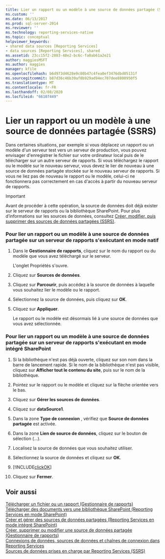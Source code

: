 ```yaml
---
title: Lier un rapport ou un modèle à une source de données partagée (SSRS) | Microsoft Docs
ms.custom: ''
ms.date: 06/13/2017
ms.prod: sql-server-2014
ms.reviewer: ''
ms.technology: reporting-services-native
ms.topic: conceptual
helpviewer_keywords:
- shared data sources [Reporting Services]
- data sources [Reporting Services], shared
ms.assetid: 23cc15f2-2883-48e2-bc6c-fa0ab61a2e21
author: maggiesMSFT
ms.author: maggies
manager: kfile
ms.openlocfilehash: b6d973d4628e9c80b47c4fea0ef3476dbd05131f
ms.sourcegitcommit: b87d36c46b39af8b929ad94ec707dee8800950f5
ms.translationtype: MT
ms.contentlocale: fr-FR
ms.lasthandoff: 02/08/2020
ms.locfileid: "66107449"
---
```

# <a name="bind-a-report-or-model-to-a-shared-data-source-ssrs"></a>Lier un rapport ou un modèle à une source de données partagée (SSRS)
  Dans certaines situations, par exemple si vous déplacez un rapport ou un modèle d'un serveur test vers un serveur de production, vous pouvez envisager d'enregistrer le fichier sur votre ordinateur local puis de le télécharger sur un autre serveur de rapports. Si vous téléchargez le rapport ou le modèle sur le nouveau serveur, vous devez le lier de nouveau à une source de données partagée stockée sur le nouveau serveur de rapports. Si vous ne liez pas de nouveau le rapport ou le modèle, celui-ci ne fonctionnera pas correctement en cas d'accès à partir du nouveau serveur de rapports.  
  
> [!IMPORTANT]  
>  Avant de procéder à cette opération, la source de données doit déjà exister sur le serveur de rapports ou la bibliothèque SharePoint. Pour plus d’informations sur les sources de données, consultez [Créer, modifier, puis supprimer des sources de données partagées &#40;SSRS&#41;](create-modify-and-delete-shared-data-sources-ssrs.md).  
  
### <a name="to-bind-a-report-or-model-to-a-shared-data-source-on-a-report-server-running-in-native-mode"></a>Pour lier un rapport ou un modèle à une source de données partagée sur un serveur de rapports s'exécutant en mode natif  
  
1.  Dans le **Gestionnaire de rapports**, cliquez sur le nom du rapport ou du modèle que vous avez téléchargé sur le serveur.  
  
     L'onglet Propriétés s'ouvre.  
  
2.  Cliquez sur **Sources de données**.  
  
3.  Cliquez sur **Parcourir**, puis accédez à la source de données à laquelle vous souhaitez lier le modèle ou le rapport.  
  
4.  Sélectionnez la source de données, puis cliquez sur **OK**.  
  
5.  Cliquez sur **Appliquer**.  
  
     Le rapport ou le modèle est désormais lié à une source de données que vous avez sélectionnée.  
  
### <a name="to-bind-a-report-or-model-to-a-shared-data-source-on-a-report-server-running-in-sharepoint-integrated-mode"></a>Pour lier un rapport ou un modèle à une source de données partagée sur un serveur de rapports s'exécutant en mode intégré SharePoint  
  
1.  Si la bibliothèque n'est pas déjà ouverte, cliquez sur son nom dans la barre de lancement rapide. Si le nom de la bibliothèque n'est pas visible, cliquez sur **Afficher tout le contenu du site**, puis sur le nom de la bibliothèque.  
  
2.  Pointez sur le rapport ou le modèle et cliquez sur la flèche orientée vers le bas.  
  
3.  Cliquez sur **Gérer les sources de données**.  
  
4.  Cliquez sur **dataSource1**.  
  
5.  Dans la zone **Type de connexion** , vérifiez que **Source de données partagée** est activée.  
  
6.  Dans la zone **Lien de source de données**, cliquez sur le bouton de sélection (...).  
  
7.  Localisez la source de données que vous souhaitez utiliser.  
  
8.  Sélectionnez la source de données et cliquez sur **OK**.  
  
9. [!INCLUDE[clickOK](../../includes/clickok-md.md)]  
  
10. Cliquez sur **Fermer**.  
  
## <a name="see-also"></a>Voir aussi  
 [Télécharger un fichier ou un rapport &#40;Gestionnaire de rapports&#41;](../reports/upload-a-file-or-report-report-manager.md)   
 [Télécharger des documents vers une bibliothèque SharePoint &#40;Reporting Services en mode SharePoint&#41;](../upload-documents-to-a-sharepoint-library-reporting-services-in-sharepoint-mode.md)   
 [Créer et gérer des sources de données partagées &#40;Reporting Services en mode intégré SharePoint&#41;](../create-manage-shared-data-sources-reporting-services-sharepoint-integrated-mode.md)   
 [Créer, supprimer ou modifier une source de données partagée &#40;Gestionnaire de rapports&#41;](../create-delete-or-modify-a-shared-data-source-report-manager.md)   
 [Connexions de données, sources de données et chaînes de connexion dans Reporting Services](../data-connections-data-sources-and-connection-strings-in-reporting-services.md)   
 [Sources de données prises en charge par Reporting Services &#40;SSRS&#41;](../create-deploy-and-manage-mobile-and-paginated-reports.md)  
  
  
